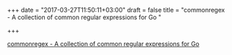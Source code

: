 +++
date = "2017-03-27T11:50:11+03:00"
draft = false
title = "commonregex - A collection of common regular expressions for Go "

+++

<p><a href="https://t.co/GfIMsYiMsI">commonregex - A collection of common regular expressions for Go </a></p>